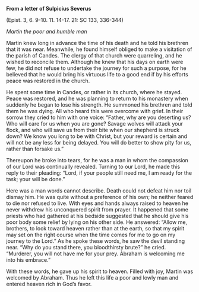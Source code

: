 

**From a letter of Sulpicius Severus**

(Epist. 3, 6. 9-10. 11. 14-17. 21: SC 133, 336-344)

_Martin the poor and humble man_

Martin knew long in advance the time of his death and he told his brethren that it was near. Meanwhile, he found himself obliged to make a visitation of the parish of Candes. The clergy of that church were quarreling, and he wished to reconcile them. Although he knew that his days on earth were few, he did not refuse to undertake the journey for such a purpose, for he believed that he would bring his virtuous life to a good end if by his efforts peace was restored in the church.

He spent some time in Candes, or rather in its church, where he stayed. Peace was restored, and he was planning to return to his monastery when suddenly he began to lose his strength. He summoned his brethren and told them he was dying. All who heard this were overcome with grief. In their sorrow they cried to him with one voice: “Father, why are you deserting us? Who will care for us when you are gone? Savage wolves will attack your flock, and who will save us from their bite when our shepherd is struck down? We know you long to be with Christ, but your reward is certain and will not be any less for being delayed. You will do better to show pity for us, rather than forsake us.”

Thereupon he broke into tears, for he was a man in whom the compassion of our Lord was continually revealed. Turning to our Lord, he made this reply to their pleading: “Lord, if your people still need me, I am ready for the task; your will be done.”

Here was a man words cannot describe. Death could not defeat him nor toil dismay him. He was quite without a preference of his own; he neither feared to die nor refused to live. With eyes and hands always raised to heaven he never withdrew his unconquered spirit from prayer. It happened that some priests who had gathered at his bedside suggested that he should give his poor body some relief by lying on his other side. He answered: “Allow me, brothers, to look toward heaven rather than at the earth, so that my spirit may set on the right course when the time comes for me to go on my journey to the Lord.” As he spoke these words, he saw the devil standing near. “Why do you stand there, you bloodthirsty brute?” he cried. “Murderer, you will not have me for your prey. Abraham is welcoming me into his embrace.”

With these words, he gave up his spirit to heaven. Filled with joy, Martin was welcomed by Abraham. Thus he left this life a poor and lowly man and entered heaven rich in God’s favor.

